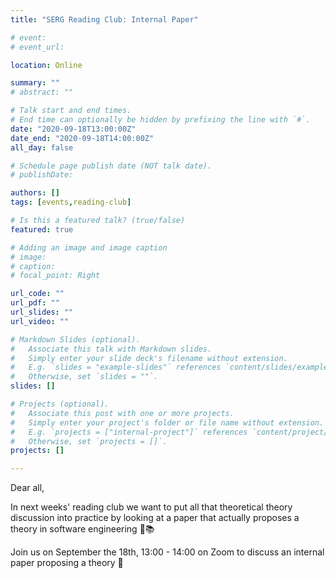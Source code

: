 ```yaml
---
title: "SERG Reading Club: Internal Paper"

# event: 
# event_url: 

location: Online

summary: ""
# abstract: ""

# Talk start and end times.
# End time can optionally be hidden by prefixing the line with `#`.
date: "2020-09-18T13:00:00Z"
date_end: "2020-09-18T14:00:00Z"
all_day: false

# Schedule page publish date (NOT talk date).
# publishDate:

authors: []
tags: [events,reading-club]

# Is this a featured talk? (true/false)
featured: true

# Adding an image and image caption
# image:
# caption: 
# focal_point: Right

url_code: ""
url_pdf: ""
url_slides: ""
url_video: ""

# Markdown Slides (optional).
#   Associate this talk with Markdown slides.
#   Simply enter your slide deck's filename without extension.
#   E.g. `slides = "example-slides"` references `content/slides/example-slides.md`.
#   Otherwise, set `slides = ""`.
slides: []

# Projects (optional).
#   Associate this post with one or more projects.
#   Simply enter your project's folder or file name without extension.
#   E.g. `projects = ["internal-project"]` references `content/project/deep-learning/index.md`.
#   Otherwise, set `projects = []`.
projects: []

---
```



Dear all,

In next weeks' reading club we want to put all that theoretical theory discussion into practice by looking at a paper that actually proposes a theory in software engineering 📑📚

Join us on September the 18th, 13:00 - 14:00 on Zoom to discuss an internal paper proposing a theory 🙂

